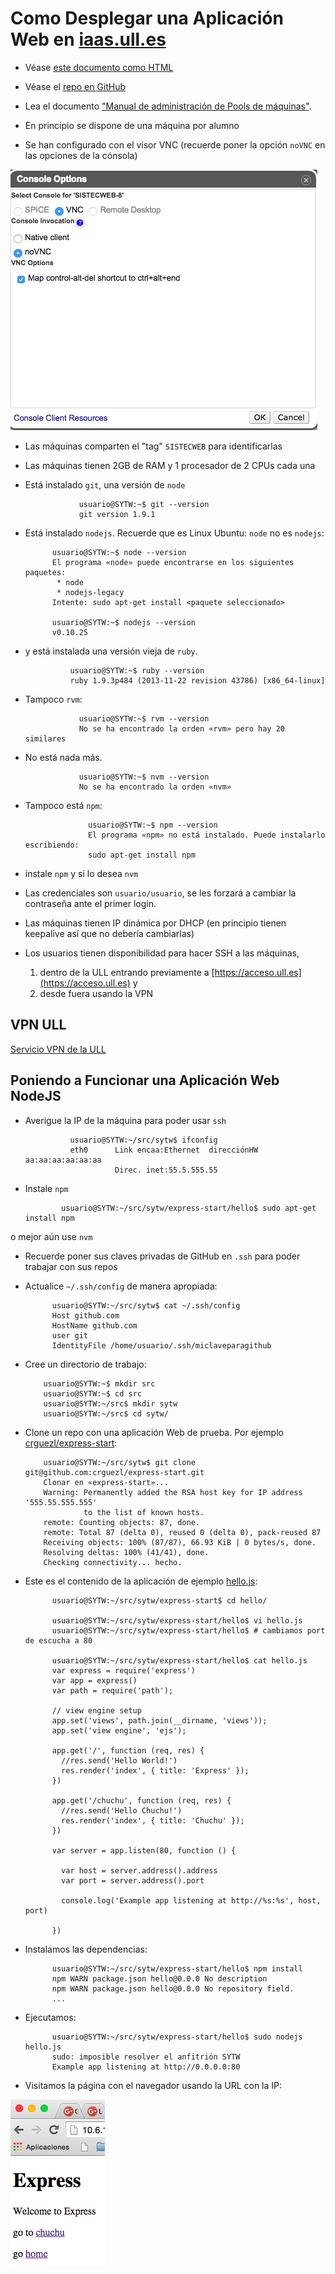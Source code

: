# Como Desplegar una Aplicación Web en [iaas.ull.es](iaas.ull.es)

* Véase [este documento como HTML](https://sytw.github.io/iaas-ull-es/index.html)

* Véase el [repo en GitHub](https://github.com/SYTW/iaas-ull-es)

* Lea el documento ["Manual de administración de Pools de máquinas"](manualDeAdministracionDelPoolsDeMaquinas.pdf). 

* En principio se dispone de una máquina por alumno

* Se han configurado con el visor VNC (recuerde poner la opción `noVNC` en las 
opciones de la cónsola)

![Opciones de la Consola](novncconsoleoptions.png)

* Las máquinas comparten el "tag" `SISTECWEB` para identificarlas

* Las máquinas tienen 2GB de RAM y 1 procesador de 2 CPUs cada una 

* Está instalado `git`, una versión de `node` 

                  usuario@SYTW:~$ git --version
                  git version 1.9.1

* Está instalado `nodejs`. Recuerde que es Linux Ubuntu: `node` no es  `nodejs`:

            usuario@SYTW:~$ node --version
            El programa «node» puede encontrarse en los siguientes paquetes:
             * node
             * nodejs-legacy
            Intente: sudo apt-get install <paquete seleccionado>

            usuario@SYTW:~$ nodejs --version
            v0.10.25

* y está instalada una versión vieja de `ruby`. 

                usuario@SYTW:~$ ruby --version
                ruby 1.9.3p484 (2013-11-22 revision 43786) [x86_64-linux]

* Tampoco `rvm`:

                  usuario@SYTW:~$ rvm --version
                  No se ha encontrado la orden «rvm» pero hay 20 similares

* No está nada más. 

                  usuario@SYTW:~$ nvm --version
                  No se ha encontrado la orden «nvm»

* Tampoco está `npm`:

                    usuario@SYTW:~$ npm --version
                    El programa «npm» no está instalado. Puede instalarlo escribiendo:
                    sudo apt-get install npm

* instale `npm` y si lo desea `nvm`

* Las credenciales son `usuario/usuario`, se les forzará a cambiar la contraseña ante el primer login. 

* Las máquinas tienen IP dinámica por DHCP (en principio tienen keepalive así que no debería cambiarlas)

* Los usuarios tienen disponibilidad para hacer SSH a las máquinas, 

    1. dentro de la ULL entrando previamente a [https://acceso.ull.es](https://acceso.ull.es) y 
    2. desde fuera usando la VPN 

## VPN ULL

[Servicio VPN de la ULL](https://usuarios.ull.es/vpn/)

## Poniendo a Funcionar una Aplicación Web NodeJS

* Averigue la IP de la máquina para poder usar `ssh`

                usuario@SYTW:~/src/sytw$ ifconfig
                eth0      Link encaa:Ethernet  direcciónHW aa:aa:aa:aa:aa:aa  
                          Direc. inet:55.5.555.55 

* Instale `npm`

              usuario@SYTW:~/src/sytw/express-start/hello$ sudo apt-get install npm

o mejor aún use `nvm`

* Recuerde poner sus claves privadas de GitHub en `.ssh` para poder trabajar con sus repos

* Actualice `~/.ssh/config` de manera apropiada:

            usuario@SYTW:~/src/sytw$ cat ~/.ssh/config 
            Host github.com
            HostName github.com
            user git
            IdentityFile /home/usuario/.ssh/miclaveparagithub

* Cree un directorio de trabajo:

          usuario@SYTW:~$ mkdir src
          usuario@SYTW:~$ cd src
          usuario@SYTW:~/src$ mkdir sytw
          usuario@SYTW:~/src$ cd sytw/

* Clone un repo con una aplicación Web de prueba. Por ejemplo [crguezl/express-start](https://github.com/crguezl/express-start):

          usuario@SYTW:~/src/sytw$ git clone git@github.com:crguezl/express-start.git
          Clonar en «express-start»...
          Warning: Permanently added the RSA host key for IP address '555.55.555.555' 
                   to the list of known hosts.
          remote: Counting objects: 87, done.
          remote: Total 87 (delta 0), reused 0 (delta 0), pack-reused 87
          Receiving objects: 100% (87/87), 66.93 KiB | 0 bytes/s, done.
          Resolving deltas: 100% (41/41), done.
          Checking connectivity... hecho.

* Este es el contenido de la aplicación de ejemplo [hello.js](https://github.com/crguezl/express-start/blob/master/hello/hello.js):

            usuario@SYTW:~/src/sytw/express-start$ cd hello/

            usuario@SYTW:~/src/sytw/express-start/hello$ vi hello.js
            usuario@SYTW:~/src/sytw/express-start/hello$ # cambiamos port de escucha a 80

            usuario@SYTW:~/src/sytw/express-start/hello$ cat hello.js
            var express = require('express')
            var app = express()
            var path = require('path');

            // view engine setup
            app.set('views', path.join(__dirname, 'views'));
            app.set('view engine', 'ejs');

            app.get('/', function (req, res) {
              //res.send('Hello World!')
              res.render('index', { title: 'Express' });
            })

            app.get('/chuchu', function (req, res) {
              //res.send('Hello Chuchu!')
              res.render('index', { title: 'Chuchu' });
            })

            var server = app.listen(80, function () {

              var host = server.address().address
              var port = server.address().port

              console.log('Example app listening at http://%s:%s', host, port)

            })

* Instalamos las dependencias:

            usuario@SYTW:~/src/sytw/express-start/hello$ npm install
            npm WARN package.json hello@0.0.0 No description
            npm WARN package.json hello@0.0.0 No repository field.
            ...

* Ejecutamos:

            usuario@SYTW:~/src/sytw/express-start/hello$ sudo nodejs hello.js 
            sudo: imposible resolver el anfitrión SYTW
            Example app listening at http://0.0.0.0:80

* Visitamos la página con el navegador usando la URL con la IP:

![Visitando con el navegador la página](browser.png)

